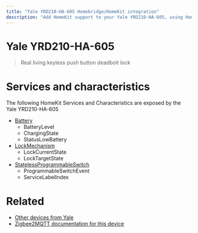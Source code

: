 ```yaml
---
title: "Yale YRD210-HA-605 Homebridge/HomeKit integration"
description: "Add HomeKit support to your Yale YRD210-HA-605, using Homebridge, Zigbee2MQTT and homebridge-z2m."
---
```

<!---
This file has been GENERATED using src/docgen/docgen.ts
DO NOT EDIT THIS FILE MANUALLY!
-->
# Yale YRD210-HA-605
> Real living keyless push button deadbolt lock


# Services and characteristics
The following HomeKit Services and Characteristics are exposed by
the Yale YRD210-HA-605

* [Battery](../../battery.md)
  * BatteryLevel
  * ChargingState
  * StatusLowBattery
* [LockMechanism](../../lock.md)
  * LockCurrentState
  * LockTargetState
* [StatelessProgrammableSwitch](../../action.md)
  * ProgrammableSwitchEvent
  * ServiceLabelIndex


# Related
* [Other devices from Yale](../index.md#yale)
* [Zigbee2MQTT documentation for this device](https://www.zigbee2mqtt.io/devices/YRD210-HA-605.html)